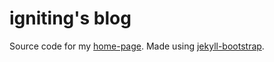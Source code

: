 igniting's blog
===============

Source code for my [home-page](http://igniting.in). Made using [jekyll-bootstrap](https://github.com/plusjade/jekyll-bootstrap/).
